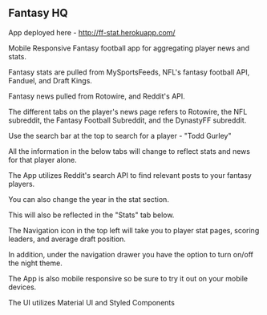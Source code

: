 ## Fantasy HQ

App deployed here - http://ff-stat.herokuapp.com/

Mobile Responsive Fantasy football app for aggregating player news and stats.

Fantasy stats are pulled from MySportsFeeds, NFL's fantasy football API, Fanduel, and Draft Kings.

Fantasy news pulled from Rotowire, and Reddit's API.

The different tabs on the player's news page refers to Rotowire, the NFL subreddit, the Fantasy Football Subreddit, and the DynastyFF subreddit.

Use the search bar at the top to search for a player - "Todd Gurley"

All the information in the below tabs will change to reflect stats and news for that player alone.

The App utilizes Reddit's search API to find relevant posts to your fantasy players.

You can also change the year in the stat section.

This will also be reflected in the "Stats" tab below.

The Navigation icon in the top left will take you to player stat pages, scoring leaders, and average draft position.

In addition, under the navigation drawer you have the option to turn on/off the night theme.

The App is also mobile responsive so be sure to try it out on your mobile devices.

The UI utilizes Material UI and Styled Components